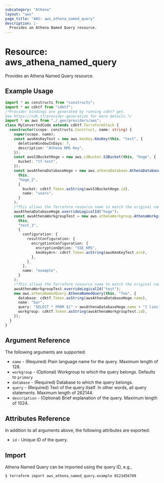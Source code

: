 ```yaml
---
subcategory: "Athena"
layout: "aws"
page_title: "AWS: aws_athena_named_query"
description: |-
  Provides an Athena Named Query resource.
---
```


# Resource: aws_athena_named_query

Provides an Athena Named Query resource.

## Example Usage

```typescript
import * as constructs from "constructs";
import * as cdktf from "cdktf";
/*Provider bindings are generated by running cdktf get.
See https://cdk.tf/provider-generation for more details.*/
import * as aws from "./.gen/providers/aws";
class MyConvertedCode extends cdktf.TerraformStack {
  constructor(scope: constructs.Construct, name: string) {
    super(scope, name);
    const awsKmsKeyTest = new aws.kmsKey.KmsKey(this, "test", {
      deletionWindowInDays: 7,
      description: "Athena KMS Key",
    });
    const awsS3BucketHoge = new aws.s3Bucket.S3Bucket(this, "hoge", {
      bucket: "tf-test",
    });
    const awsAthenaDatabaseHoge = new aws.athenaDatabase.AthenaDatabase(
      this,
      "hoge_2",
      {
        bucket: cdktf.Token.asString(awsS3BucketHoge.id),
        name: "users",
      }
    );
    /*This allows the Terraform resource name to match the original name. You can remove the call if you don't need them to match.*/
    awsAthenaDatabaseHoge.overrideLogicalId("hoge");
    const awsAthenaWorkgroupTest = new aws.athenaWorkgroup.AthenaWorkgroup(
      this,
      "test_3",
      {
        configuration: {
          resultConfiguration: {
            encryptionConfiguration: {
              encryptionOption: "SSE_KMS",
              kmsKeyArn: cdktf.Token.asString(awsKmsKeyTest.arn),
            },
          },
        },
        name: "example",
      }
    );
    /*This allows the Terraform resource name to match the original name. You can remove the call if you don't need them to match.*/
    awsAthenaWorkgroupTest.overrideLogicalId("test");
    new aws.athenaNamedQuery.AthenaNamedQuery(this, "foo", {
      database: cdktf.Token.asString(awsAthenaDatabaseHoge.name),
      name: "bar",
      query: "SELECT * FROM ${" + awsAthenaDatabaseHoge.name + "} limit 10;",
      workgroup: cdktf.Token.asString(awsAthenaWorkgroupTest.id),
    });
  }
}

```

## Argument Reference

The following arguments are supported:

* `name` - (Required) Plain language name for the query. Maximum length of 128.
* `workgroup` - (Optional) Workgroup to which the query belongs. Defaults to `primary`
* `database` - (Required) Database to which the query belongs.
* `query` - (Required) Text of the query itself. In other words, all query statements. Maximum length of 262144.
* `description` - (Optional) Brief explanation of the query. Maximum length of 1024.

## Attributes Reference

In addition to all arguments above, the following attributes are exported:

* `id` - Unique ID of the query.

## Import

Athena Named Query can be imported using the query ID, e.g.,

```
$ terraform import aws_athena_named_query.example 0123456789
```

<!-- cache-key: cdktf-0.17.0-pre.15 input-d1723bb8d96b59a3b28c3206758840651552c289e6a92171c0936cb744d80a7a -->